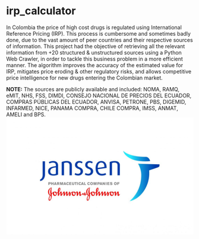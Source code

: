 # irp_calculator
In Colombia the price of high cost drugs is regulated using International Reference Pricing (IRP). This process is cumbersome and sometimes badly done, due to the vast amount of peer countries and their respective sources of information. This project had the objective of retrieving all the relevant information from +20 structured & unstructured sources using a Python Web Crawler, in order to tackle this business problem in a more efficient manner. The algorithm improves the accuracy of the estimated value for IRP, mitigates price eroding & other regulatory risks, and allows competitive price intelligence for new drugs entering the Colombian market. 

**NOTE:** The sources are publicly available and included: NOMA, RAMQ, eMIT, NHS, FSS, DIMDI, CONSEJO NACIONAL DE PRECIOS DEL ECUADOR, COMPRAS PÚBLICAS DEL ECUADOR, ANVISA, PETRONE, PBS, DIGEMID, INFARMED, NICE, PANAMA COMPRA, CHILE COMPRA, IMSS, ANMAT, AMELI and BPS.
![Alt text](Methodology%20and%20parameters/Janssen.jpg?raw=true)
